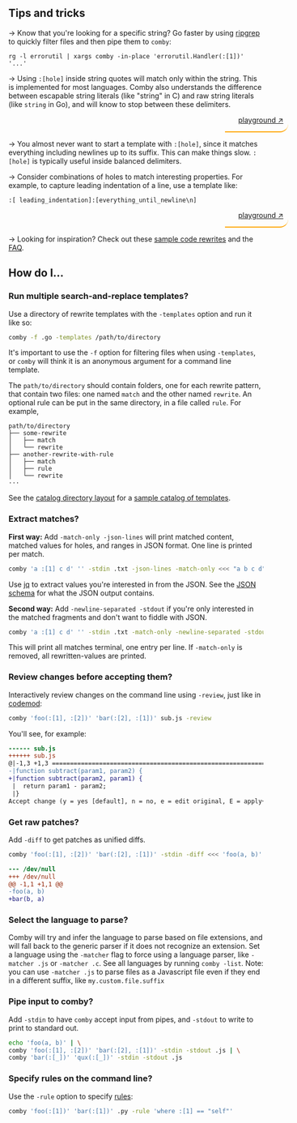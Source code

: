 
<style>
blockquote {
    // background-color:#00000000;
    border-left: 2px solid #ffa504;
    border-bottom: 2px solid #ffa504;
    border-left: 0px;
//    border-radius: 20px 0px 0px 20px;
    border-radius: 0px 20px 20px 0px;
    text-align: right;
    padding: 0px 10px 0px 0px;
    align: right;
    width: 115px;
    margin-left: 85%;
}
</style>

## Tips and tricks
→ Know that you're looking for a specific string? Go faster by using [ripgrep](https://github.com/BurntSushi/ripgrep) to quickly filter files and then pipe them to `comby`:

```plaintext
rg -l errorutil | xargs comby -in-place 'errorutil.Handler(:[1])' '...'
```

→ Using `:[hole]` inside string quotes will match only within the string. This
is implemented for most languages. Comby also understands the difference between
escapable string literals (like "string" in C) and raw string literals (like
`string` in Go), and will know to stop between these delimiters.

> [playground ↗](https://comby-live.fly.dev/index.html#%7B%22source%22:%22I%20am%20%60a%20multiline%20%5CnGo%20string%60%5Cnand%20I%20am%20a%20%5C%22%5C%5C%5C%22escapable%5C%5C%5C%22%5C%22%20string%20%22,%22match%22:%22%60:%5Braw%5D%60%20:%5B%5F%5D%20%5C%22:%5Bliteral%5D%5C%22%22,%22rule%22:%22where%20true%22,%22rewrite%22:%22:%5Braw%5D%5Cn:%5B%5F%5D%5Cn:%5Bliteral%5D%22,%22language%22:%22.go%22,%22substitution%5Fkind%22:%22in%5Fplace%22,%22id%22:0%7D)

→ You almost never want to start a template with `:[hole]`, since it matches
everything including newlines up to its suffix. This can make things slow.
`:[hole]` is typically useful inside balanced delimiters.

→ Consider combinations of holes to match interesting properties. For example,
to capture leading indentation of a line, use a template like:

```plaintext
:[ leading_indentation]:[everything_until_newline\n]
```

> [playground ↗](https://comby-live.fly.dev/index.html#%7B%22source%22:%22%20%20%20%20%20%20%20line%201%5Cn%20line%202%5Cn%20%20%20%20%20%20%20%20%20%20%20line%203%5Cn%22,%22match%22:%22:%5B%20leading%5Findentation%5D:%5Brest%5C%5Cn%5D%22,%22rule%22:%22where%20true%22,%22rewrite%22:%22:%5Brest%5D%22,%22language%22:%22.go%22,%22substitution%5Fkind%22:%22in%5Fplace%22,%22id%22:0%7D)

→ Looking for inspiration? Check out these [sample code rewrites](https://catalog.comby.dev/) and the [FAQ](faq#what-can-i-use-comby-for).

## How do I...

### Run multiple search-and-replace templates?

Use a directory of rewrite templates with the `-templates` option and run it like so:

```bash
comby -f .go -templates /path/to/directory
```

It's important to use the `-f` option for filtering files when using
`-templates`, or `comby` will think it is an anonymous argument for a command
line template.

The `path/to/directory` should contain folders, one for each rewrite pattern,
that contain two files: one named `match` and the other named `rewrite`. An optional
rule can be put in the same directory, in a file called `rule`. For example,

```plaintext
path/to/directory
├── some-rewrite
│   ├── match
│   └── rewrite
├── another-rewrite-with-rule
│   ├── match
│   ├── rule
│   └── rewrite
···
```

See the [catalog directory layout](https://github.com/comby-tools/sample-catalog) for a [sample catalog of templates](https://catalog.comby.dev/).

### Extract matches?

**First way:** Add `-match-only -json-lines` will print matched content, matched
values for holes, and ranges in JSON format. One line is printed per match.

```bash
comby 'a :[1] c d' '' -stdin .txt -json-lines -match-only <<< "a b c d"
```

Use [jq](https://stedolan.github.io/jq/) to extract values you're interested in
from the JSON. See the [JSON schema](api#schema-example) for what the JSON
output contains.

**Second way:** Add `-newline-separated -stdout` if you're only interested in
the matched fragments and don't want to fiddle with JSON.

```bash
comby 'a :[1] c d' '' -stdin .txt -match-only -newline-separated -stdout <<< "a b c d"
```

This will print all matches terminal, one entry per line. If `-match-only` is
removed, all rewritten-values are printed.

### Review changes before accepting them?

Interactively review changes on the command line using `-review`, just like in [codemod](https://github.com/facebook/codemod):

```bash
comby 'foo(:[1], :[2])' 'bar(:[2], :[1])' sub.js -review
```

You'll see, for example:

```diff
------ sub.js
++++++ sub.js
@|-1,3 +1,3 ============================================================
-|function subtract(param1, param2) {
+|function subtract(param2, param1) {
 |  return param1 - param2;
 |}
Accept change (y = yes [default], n = no, e = edit original, E = apply+edit, q = quit)?
```
### Get raw patches?

Add `-diff` to get patches as unified diffs.

```bash
comby 'foo(:[1], :[2])' 'bar(:[2], :[1])' -stdin -diff <<< 'foo(a, b)'
```

```diff
--- /dev/null
+++ /dev/null
@@ -1,1 +1,1 @@
-foo(a, b)
+bar(b, a)
```

### Select the language to parse?

Comby will try and infer the language to parse based on file extensions, and
will fall back to the generic parser if it does not recognize an extension. Set
a language using the `-matcher` flag to force using a language parser, like
`-matcher .js` or `-matcher .c`. See all languages by running `comby -list`.
Note: you can use `-matcher .js` to parse files as a Javascript file even if
they end in a different suffix, like `my.custom.file.suffix`

### Pipe input to comby?

Add `-stdin` to have `comby` accept input from pipes, and `-stdout` to write to print to standard out.

```bash
echo 'foo(a, b)' | \
comby 'foo(:[1], :[2])' 'bar(:[2], :[1])' -stdin -stdout .js | \
comby 'bar(:[_])' 'qux(:[_])' -stdin -stdout .js
```

### Specify rules on the command line?

Use the `-rule` option to specify [rules](advanced-usage#rules):

```bash
comby 'foo(:[1])' 'bar(:[1])' .py -rule 'where :[1] == "self"'
```
